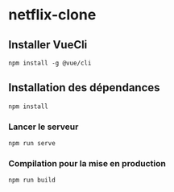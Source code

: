 # netflix-clone

## Installer VueCli
```
npm install -g @vue/cli
```

## Installation des dépendances
```
npm install
```

### Lancer le serveur
```
npm run serve
```

### Compilation pour la mise en production
```
npm run build
```


